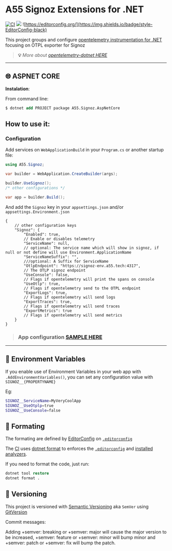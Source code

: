 # A55 Signoz Extensions for .NET

[![CI](https://github.com/access55/A55.Signoz/actions/workflows/publish.yml/badge.svg)](https://github.com/access55/A55.Signoz/actions/workflows/publish.yml)
![](https://img.shields.io/badge/Lang-C%23-green)
![https://editorconfig.org/](https://img.shields.io/badge/style-EditorConfig-black)

This project groups and
configure [opentelemetry instrumentation for .NET](https://opentelemetry.io/docs/instrumentation/net) focusing on OTPL
exporter for Signoz

> **💡** _More about [opentelemetry-dotnet HERE](https://github.com/open-telemetry/opentelemetry-dotnet)_

---

## 🌐 ASPNET CORE

**Instalation**:

From command line:

```ps
$ dotnet add PROJECT package A55.Signoz.AspNetCore
```

## How to use it:

### Configuration

Add services on `WebApplicationBuild` in your `Program.cs` or another startup file:

```cs
using A55.Signoz;

var builder = WebApplication.CreateBuilder(args);

builder.UseSignoz();
/* other configurations */

var app = builder.Build();
```

And add the `Signoz` key in your `appsettings.json` and/or `appsettings.Environment.json`

```json5
{
    // other configuration keys
    "Signoz": {
        "Enabled": true,
        // Enable or disables telemetry
        "ServiceName": null,
        // optional: The service name which will show in signoz, if null or not define will use Environment.ApplicationName
        "ServiceNameSuffix": "",
        ///optional: A Suffix for ServiceName
        "OtlpEndpoint": "https://signoz-env.a55.tech:4317",
        // The OTLP signoz endpoint
        "UseConsole": false,
        // Flags if opentelemetry will print the spans on console
        "UseOtlp": true,
        // Flags if opentelemetry send to the OTPL endpoint
        "ExportLogs": true,
        // Flags if opentelemetry will send logs
        "ExportTraces": true,
        // Flags if opentelemetry will send traces
        "ExportMetrics": true
        // Flags if opentelemetry will send metrics
    }
}

```

> ### App configuration [SAMPLE HERE](src/Signoz.Api.Sample/)

---

## 🌱 Environment Variables

If you enable use of Environment Variables in your web app with `.AddEnvironmentVariables()`, you can set any
configuration value with `SIGNOZ__{PROPERTYNAME}`

Eg:

```bash
SIGNOZ__ServiceName=MyVeryCoolApp
SIGNOZ__UseOtplp=true
SIGNOZ__UseConsole=false
```

## 💅 Formating

The formating are defined by [EditorConfig](https://editorconfig.org) on [`.editorconfig`](.editorconfig)

The [CI](.github/workflows/publish.yml) uses [dotnet format](https://github.com/dotnet/format) to enforces
the [`.editorconfig`](.editorconfig) and [installed analyzers](Directory.Build.props).

If you need to format the code, just run:

```ps
dotnet tool restore
dotnet format .
```

## 📝 Versioning

This project is versioned with [Semantic Versioning](https://semver.org/) aka `SemVer`
using [GitVersion](https://gitversion.net/docs/)

Commit messages:

Adding +semver: breaking or +semver: major will cause the major version to be increased, +semver: feature or +semver:
minor will bump minor and +semver: patch or +semver: fix will bump the patch.

